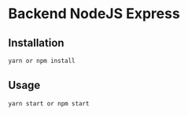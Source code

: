 # Backend NodeJS Express



## Installation


```bash
yarn or npm install
```

## Usage

```node
yarn start or npm start

```